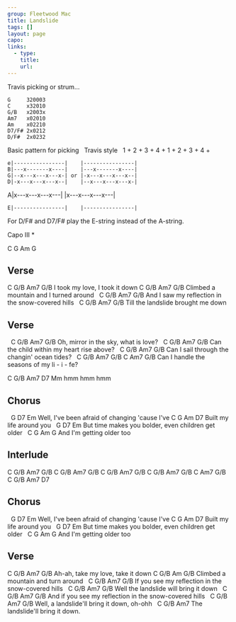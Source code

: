 ```yaml
---
group: Fleetwood Mac
title: Landslide
tags: []
layout: page
capo: 
links: 
  - type: 
    title: 
    url: 
---
```


Travis picking or strum...
```chordpro
G     320003
C     x32010
G/B   x2003x
Am7   x02010
Am    x02210
D7/F# 2x0212
D/F#  2x0232
```

Basic pattern for picking
&nbsp;                       Travis style
&nbsp; 1 + 2 + 3 + 4 +       1 + 2 + 3 + 4 +
```chordpro
e|----------------|    |----------------|
B|---x-------x----|    |---x-------x----|
G|--x---x---x---x-| or |-x---x---x---x--|
D|-x---x---x---x--|    |--x---x---x---x-|
```

A|x---x---x---x---|    |x---x---x---x---|
```chordpro
E|----------------|    |----------------|
```

For D/F# and D7/F# play the E-string instead of the A-string.

Capo III  *

C G Am  G

## Verse

C         G/B             Am7 G/B
I took my love, I took it down
C         G/B                    Am7   G/B
Climbed a mountain and I turned around
&nbsp;     C        G/B             Am7          G/B
And I saw my reflection in the snow-covered hills
&nbsp;        C         G/B        Am7  G/B
Till the landslide brought me down

## Verse

&nbsp;   C             G/B          Am7   G/B
Oh, mirror in the sky, what is love?
&nbsp;       C               G/B         Am7   G/B
Can the child within my heart rise above?
&nbsp;     C                G/B      Am7   G/B
Can I sail through the changin' ocean tides?
&nbsp;     C          G/B           Am7 G/B  C   Am7  G/B
Can I handle the seasons of my li -  i - fe?

C    G/B   Am7   D7
Mm hmm hmm hmm

## Chorus

&nbsp;     G          D7       Em
Well, I've been afraid of changing 'cause I've
C        G           Am  D7
Built my life around you
&nbsp;   G              D7           Em
But time makes you bolder, even children get older
&nbsp;   C           G     Am G
And I'm getting older too

## Interlude

C             G/B          Am7   G/B
C               G/B         Am7   G/B
C                G/B      Am7   G/B
C          G/B           Am7 G/B  C   Am7  G/B
C    G/B   Am7   D7

## Chorus

&nbsp;     G          D7       Em
Well, I've been afraid of changing 'cause I've
C        G           Am  D7
Built my life around you
&nbsp;   G              D7           Em
But time makes you bolder, even children get older
&nbsp;   C           G     Am G
And I'm getting older too

## Verse

C      G/B                   Am7   G/B
Ah-ah, take my love, take it down
C         G/B                 Am   G/B
Climbed a mountain and  turn around
&nbsp;      C        G/B             Am7           G/B
If you see my reflection in the snow-covered hills
&nbsp;        C              G/B      Am7  G/B
Well the landslide will bring it down
&nbsp;           C       G/B             Am7         G/B
And if you see my reflection in the snow-covered hills
&nbsp;       C            G/B      Am7    G/B
Well, a landslide'll bring it down, oh-ohh
&nbsp;   C            G/B      Am7
The landslide'll bring it down.

